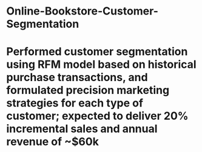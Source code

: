 # Online-Bookstore-Customer-Segmentation
# Performed customer segmentation using RFM model based on historical purchase transactions, and formulated precision marketing strategies for each type of customer; expected to deliver 20% incremental sales and annual revenue of ~$60k
